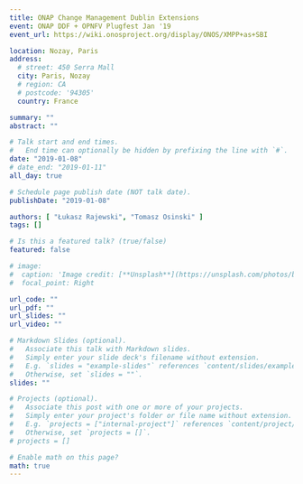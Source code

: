 ```yaml
---
title: ONAP Change Management Dublin Extensions
event: ONAP DDF + OPNFV Plugfest Jan '19
event_url: https://wiki.onosproject.org/display/ONOS/XMPP+as+SBI

location: Nozay, Paris
address:
  # street: 450 Serra Mall
  city: Paris, Nozay
  # region: CA
  # postcode: '94305'
  country: France

summary: ""
abstract: ""

# Talk start and end times.
#   End time can optionally be hidden by prefixing the line with `#`.
date: "2019-01-08"
# date_end: "2019-01-11"
all_day: true

# Schedule page publish date (NOT talk date).
publishDate: "2019-01-08"

authors: [ "Łukasz Rajewski", "Tomasz Osinski" ]
tags: []

# Is this a featured talk? (true/false)
featured: false

# image:
#  caption: 'Image credit: [**Unsplash**](https://unsplash.com/photos/bzdhc5b3Bxs)'
#  focal_point: Right

url_code: ""
url_pdf: ""
url_slides: ""
url_video: ""

# Markdown Slides (optional).
#   Associate this talk with Markdown slides.
#   Simply enter your slide deck's filename without extension.
#   E.g. `slides = "example-slides"` references `content/slides/example-slides.md`.
#   Otherwise, set `slides = ""`.
slides: ""

# Projects (optional).
#   Associate this post with one or more of your projects.
#   Simply enter your project's folder or file name without extension.
#   E.g. `projects = ["internal-project"]` references `content/project/deep-learning/index.md`.
#   Otherwise, set `projects = []`.
# projects = []

# Enable math on this page?
math: true
---
```



